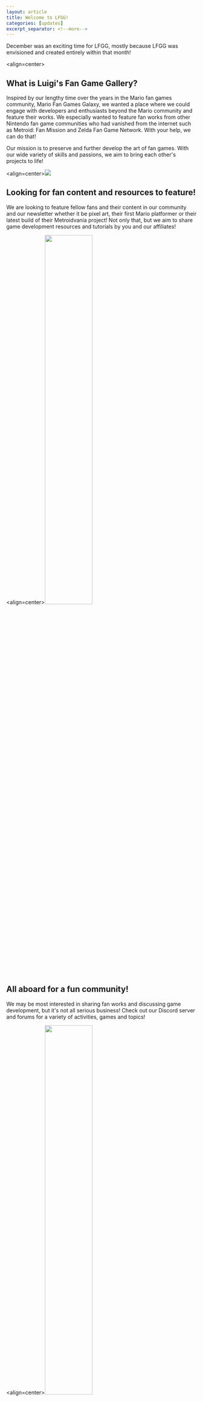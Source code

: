 ```yaml
---
layout: article
title: Welcome to LFGG!
categories: [updates]
excerpt_separator: <!--more-->
---
```


December was an exciting time for LFGG, mostly because LFGG was envisioned and created entirely within that month!

<!--more-->

<align=center><h2>What is Luigi's Fan Game Gallery?</h2></align>
Inspired by our lengthy time over the years in the Mario fan games community, Mario Fan Games Galaxy, we wanted a place where we could engage with developers and enthusiasts beyond the Mario community and feature their works. We especially wanted to feature fan works from other Nintendo fan game communities who had vanished from the internet such as Metroid: Fan Mission and Zelda Fan Game Network. With your help, we can do that!

Our mission is to preserve and further develop the art of fan games. With our wide variety of skills and passions, we aim to bring each other's projects to life!

<align=center><img src="http://lfgg.github.io/assets/img/luigi/looking.png"/>
<h2>Looking for fan content and resources to feature!</h2></align>
We are looking to feature fellow fans and their content in our community and our newsletter whether it be pixel art, their first Mario platformer or their latest build of their Metroidvania project! Not only that, but we aim to share game development resources and tutorials by you and our affiliates!

<align=center><img src="http://lfgg.github.io/assets/img/luigi/funandgames.png" width="50%" height="50%"/>
<h2>All aboard for a fun community!</h2></align>
We may be most interested in sharing fan works and discussing game development, but it's not all serious business! Check out our Discord server and forums for a variety of activities, games and topics!

<align=center><img src="http://lfgg.github.io/assets/img/luigi/teamwork.png" width="50%" height="50%"/>
<h2>Why Luigi?</h2></align>
Luigi is underrated and constantly overshadowed by his more popular brother, but Luigi still stays true to his own colors and even goes on his own adventures! He may be Player 2, but much like official content and fan-made content, he and Mario are better together! So who better to represent the symbiotic relationship between official content and its fans than Luigi?

So join us and share your work to your heart's content! We look forward to seeing what each and every one of you has to offer!
